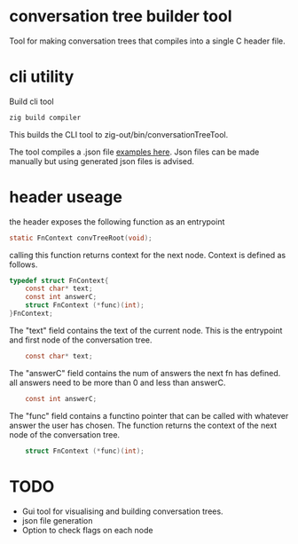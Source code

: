 # conversation tree builder tool
Tool for making conversation trees that compiles into a single C header file.


# cli utility
Build cli tool
```sh
zig build compiler
```
This builds the CLI tool to zig-out/bin/conversationTreeTool.
  
The tool compiles a .json file [examples here](./testjson).
Json files can be made manually but using generated json files is advised.

  
# header useage
the header exposes the following function as an entrypoint
```c
static FnContext convTreeRoot(void);
```
calling this function returns context for the next node.
Context is defined as follows.
```c
typedef struct FnContext{
    const char* text;
    const int answerC;
    struct FnContext (*func)(int);
}FnContext;
```

The "text" field contains the text of the current node. This is the entrypoint and first node of the conversation tree.
```c
    const char* text; 
```

The "answerC" field contains the num of answers the next fn has defined. all answers need to be more than 0 and less than answerC.
```c
    const int answerC; 
```
The "func" field contains a functino pointer that can be called with whatever answer the user has chosen. The function returns the context of the next node of the conversation tree.
```c
    struct FnContext (*func)(int);
```





# TODO
- Gui tool for visualising and building conversation trees.
- json file generation
- Option to check flags on each node
